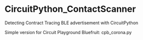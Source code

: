 # CircuitPython_ContactScanner
Detecting Contract Tracing BLE advertisement with CircuitPython

Simple version for Circuit Playground Bluefruit: cpb_corona.py

